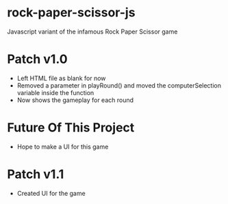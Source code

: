 # rock-paper-scissor-js
Javascript variant of the infamous Rock Paper Scissor game 

# Patch v1.0
  - Left HTML file as blank for now
  - Removed a parameter in playRound() and moved the computerSelection variable inside the function
  - Now shows the gameplay for each round

# Future Of This Project
  - Hope to make a UI for this game

# Patch v1.1
  - Created UI for the game 
